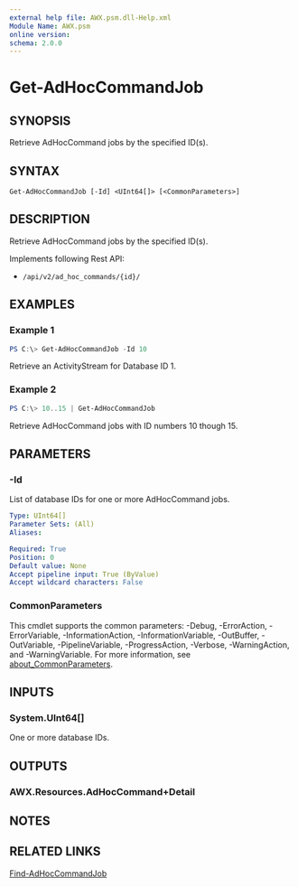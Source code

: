 ```yaml
---
external help file: AWX.psm.dll-Help.xml
Module Name: AWX.psm
online version:
schema: 2.0.0
---
```


# Get-AdHocCommandJob

## SYNOPSIS
Retrieve AdHocCommand jobs by the specified ID(s).

## SYNTAX

```
Get-AdHocCommandJob [-Id] <UInt64[]> [<CommonParameters>]
```

## DESCRIPTION
Retrieve AdHocCommand jobs by the specified ID(s).

Implements following Rest API:  
- `/api/v2/ad_hoc_commands/{id}/`  


## EXAMPLES

### Example 1
```powershell
PS C:\> Get-AdHocCommandJob -Id 10
```

Retrieve an ActivityStream for Database ID 1.

### Example 2
```powershell
PS C:\> 10..15 | Get-AdHocCommandJob
```

Retrieve AdHocCommand jobs with ID numbers 10 though 15.

## PARAMETERS

### -Id
List of database IDs for one or more AdHocCommand jobs.

```yaml
Type: UInt64[]
Parameter Sets: (All)
Aliases:

Required: True
Position: 0
Default value: None
Accept pipeline input: True (ByValue)
Accept wildcard characters: False
```

### CommonParameters
This cmdlet supports the common parameters: -Debug, -ErrorAction, -ErrorVariable, -InformationAction, -InformationVariable, -OutBuffer, -OutVariable, -PipelineVariable, -ProgressAction, -Verbose, -WarningAction, and -WarningVariable. For more information, see [about_CommonParameters](http://go.microsoft.com/fwlink/?LinkID=113216).

## INPUTS

### System.UInt64[]
One or more database IDs.

## OUTPUTS

### AWX.Resources.AdHocCommand+Detail
## NOTES

## RELATED LINKS

[Find-AdHocCommandJob](Find-AdHocCommandJob.md)
